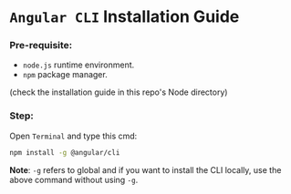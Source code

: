 # `Angular CLI` Installation Guide

### Pre-requisite:
- `node.js` runtime environment.
- `npm` package manager. 

(check the installation guide in this repo's Node directory)

### Step:
Open `Terminal` and type this cmd:

```bash
npm install -g @angular/cli
```
**Note**: `-g` refers to global and if you want to install the CLI locally, use the above command without using `-g`.
